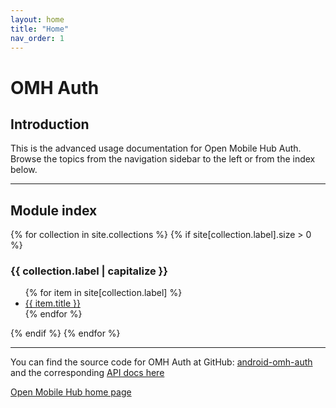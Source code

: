```yaml
---
layout: home
title: "Home"
nav_order: 1
---
```


# OMH Auth

## Introduction

This is the advanced usage documentation for Open Mobile Hub Auth. Browse the topics from the navigation sidebar to the left or from the index below.

---

## Module index

{% for collection in site.collections %}
{% if site[collection.label].size > 0 %}

  <h3>{{ collection.label | capitalize }}</h3>
  <ul>
    {% for item in site[collection.label] %}
      <li><a href=".{{ item.url }}">{{ item.title }}</a></li>
    {% endfor %}
  </ul>
  {% endif %}
{% endfor %}

---

You can find the source code for OMH Auth at GitHub:
[android-omh-auth](https://github.com/openmobilehub/android-omh-auth)
and the corresponding [API docs here](https://openmobilehub.github.io/android-omh-auth/api-docs/)

[Open Mobile Hub home page](https://openmobilehub.com)
